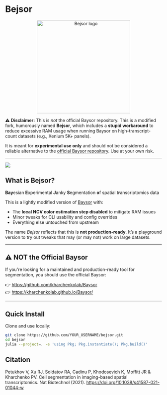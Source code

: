 # Bejsor
<p align="center">
  <img src="assets/bejsor_logo.png" alt="Bejsor logo" width="300"/>
</p>

⚠️ **Disclaimer:** This is *not* the official Baysor repository. This is a modified fork, humorously named **Bejsor**, which includes a **stupid workaround** to reduce excessive RAM usage when running Baysor on high-transcript-count datasets (e.g., Xenium 5K+ panels).

It is meant for **experimental use only** and should not be considered a reliable alternative to the [official Baysor repository](https://github.com/kharchenkolab/Baysor). Use at your own risk.

---

[![](https://img.shields.io/badge/docs-dev-blue.svg)](https://kharchenkolab.github.io/Baysor/dev)

## What is Bejsor?

**Bay**esian **E**xperimental **J**anky **S**egmentation **o**f spatial t**r**anscriptomics data

This is a lightly modified version of [Baysor](https://github.com/kharchenkolab/Baysor) with:

- The **local NCV color estimation step disabled** to mitigate RAM issues
- Minor tweaks for CLI usability and config overrides
- Everything else untouched from upstream

The name *Bejsor* reflects that this is **not production-ready**. It’s a playground version to try out tweaks that may (or may not) work on large datasets.

---

## ⚠️ NOT the Official Baysor

If you're looking for a maintained and production-ready tool for segmentation, you should use the official Baysor:

👉 https://github.com/kharchenkolab/Baysor  
👉 https://kharchenkolab.github.io/Baysor/

---

## Quick Install

Clone and use locally:

```bash
git clone https://github.com/YOUR_USERNAME/bejsor.git
cd bejsor
julia --project=. -e 'using Pkg; Pkg.instantiate(); Pkg.build()'

```

## Citation 
Petukhov V, Xu RJ, Soldatov RA, Cadinu P, Khodosevich K, Moffitt JR & Kharchenko PV.
Cell segmentation in imaging-based spatial transcriptomics.
Nat Biotechnol (2021). https://doi.org/10.1038/s41587-021-01044-w